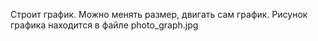 Строит график. Можно менять размер, двигать сам график. Рисунок графика находится в файле photo_graph.jpg
